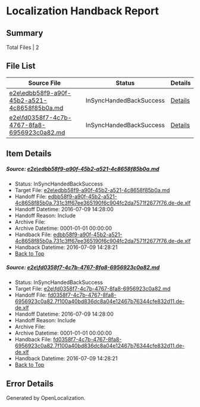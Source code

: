 # <a name='report-top'></a> Localization Handback Report

## Summary
 Total Files | 2

## File List
 Source File | Status | Details 
 ----------- | ------ | ------- 
 [e2e\edbb58f9-a90f-45b2-a521-4c8658f85b0a.md](https://github.com/OpenLocalizationTestOrg/oltest/blob/cf0fd707079271e6ec012289a085943e5c41de5e/e2e/edbb58f9-a90f-45b2-a521-4c8658f85b0a.md) | InSyncHandedBackSuccess | [Details](#8088cdbca751dc108ca3dd20e1e263d6a512f5751)
 [e2e\fd0358f7-4c7b-4767-8fa8-6956923c0a82.md](https://github.com/OpenLocalizationTestOrg/oltest/blob/cf0fd707079271e6ec012289a085943e5c41de5e/e2e/fd0358f7-4c7b-4767-8fa8-6956923c0a82.md) | InSyncHandedBackSuccess | [Details](#daadbfd0610f77d18105d64f19f90e5d848462862)

## Item Details
##### <a name='8088cdbca751dc108ca3dd20e1e263d6a512f5751'></a> Source: [e2e\edbb58f9-a90f-45b2-a521-4c8658f85b0a.md](https://github.com/OpenLocalizationTestOrg/oltest/blob/cf0fd707079271e6ec012289a085943e5c41de5e/e2e/edbb58f9-a90f-45b2-a521-4c8658f85b0a.md)
* Status: InSyncHandedBackSuccess
* Target File: [e2e\edbb58f9-a90f-45b2-a521-4c8658f85b0a.md](https://github.com/OpenLocalizationTestOrg/oltest-dede-fly/blob/87150b65360d2395b4b7d1cb342cd75632cc9d7a/e2e/edbb58f9-a90f-45b2-a521-4c8658f85b0a.md)
* Handoff File: [edbb58f9-a90f-45b2-a521-4c8658f85b0a.731c3ff67ee365190f6c904fc2da7571f2677f76.de-de.xlf](https://github.com/OpenLocalizationTestOrg/olhandoff-e2e/blob/3e59f2543dc85c7f47bee5e63a01a07bc6cbd68e/ol-handoff/OpenLocalizationTestOrg/oltest-dede-fly/ci/high/edbb58f9-a90f-45b2-a521-4c8658f85b0a.731c3ff67ee365190f6c904fc2da7571f2677f76.de-de.xlf)
* Handoff Datetime: 2016-07-09 14:28:00
* Handoff Reason: Include
* Archive File: 
* Archive Datetime: 0001-01-01 00:00:00
* Handback File: [edbb58f9-a90f-45b2-a521-4c8658f85b0a.731c3ff67ee365190f6c904fc2da7571f2677f76.de-de.xlf](https://github.com/OpenLocalizationTestOrg/olhandback-e2e/blob/6c4975a0dd5158aa8aa7544db717824d4e1ac111/ol-handback/OpenLocalizationTestOrg/oltest-dede-fly/ci/high/edbb58f9-a90f-45b2-a521-4c8658f85b0a.731c3ff67ee365190f6c904fc2da7571f2677f76.de-de.xlf)
* Handback Datetime: 2016-07-09 14:28:21
* [Back to Top](#report-top)

##### <a name='daadbfd0610f77d18105d64f19f90e5d848462862'></a> Source: [e2e\fd0358f7-4c7b-4767-8fa8-6956923c0a82.md](https://github.com/OpenLocalizationTestOrg/oltest/blob/cf0fd707079271e6ec012289a085943e5c41de5e/e2e/fd0358f7-4c7b-4767-8fa8-6956923c0a82.md)
* Status: InSyncHandedBackSuccess
* Target File: [e2e\fd0358f7-4c7b-4767-8fa8-6956923c0a82.md](https://github.com/OpenLocalizationTestOrg/oltest-dede-fly/blob/87150b65360d2395b4b7d1cb342cd75632cc9d7a/e2e/fd0358f7-4c7b-4767-8fa8-6956923c0a82.md)
* Handoff File: [fd0358f7-4c7b-4767-8fa8-6956923c0a82.7f100a40bd836dc8a04e12467b76344cfe832d11.de-de.xlf](https://github.com/OpenLocalizationTestOrg/olhandoff-e2e/blob/3e59f2543dc85c7f47bee5e63a01a07bc6cbd68e/ol-handoff/OpenLocalizationTestOrg/oltest-dede-fly/ci/high/fd0358f7-4c7b-4767-8fa8-6956923c0a82.7f100a40bd836dc8a04e12467b76344cfe832d11.de-de.xlf)
* Handoff Datetime: 2016-07-09 14:28:00
* Handoff Reason: Include
* Archive File: 
* Archive Datetime: 0001-01-01 00:00:00
* Handback File: [fd0358f7-4c7b-4767-8fa8-6956923c0a82.7f100a40bd836dc8a04e12467b76344cfe832d11.de-de.xlf](https://github.com/OpenLocalizationTestOrg/olhandback-e2e/blob/6c4975a0dd5158aa8aa7544db717824d4e1ac111/ol-handback/OpenLocalizationTestOrg/oltest-dede-fly/ci/high/fd0358f7-4c7b-4767-8fa8-6956923c0a82.7f100a40bd836dc8a04e12467b76344cfe832d11.de-de.xlf)
* Handback Datetime: 2016-07-09 14:28:21
* [Back to Top](#report-top)


## Error Details

Generated by OpenLocalization.
